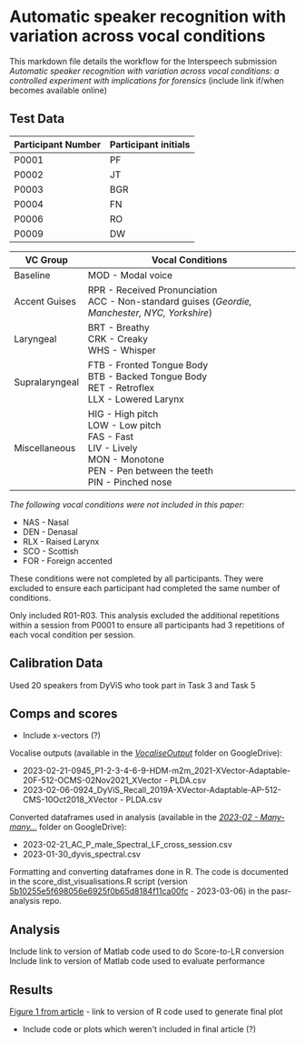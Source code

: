 # Automatic speaker recognition with variation across vocal conditions

This markdown file details the workflow for the Interspeech submission *Automatic speaker recognition with variation across vocal conditions: a controlled experiment with implications for forensics* (include link if/when becomes available online)

## Test Data

| Participant Number | Participant initials |
| --- | --- |
| P0001 | PF |
| P0002 | JT |
| P0003 | BGR |
| P0004 | FN |
| P0006 | RO |
| P0009 | DW |

| VC Group | Vocal Conditions |
| --- | --- |
| Baseline | MOD - Modal voice |
| Accent Guises | RPR - Received Pronunciation <br />ACC - Non-standard guises (*Geordie, Manchester, NYC, Yorkshire*)|
| Laryngeal | BRT - Breathy <br />CRK - Creaky <br />WHS - Whisper |
| Supralaryngeal | FTB - Fronted Tongue Body <br />BTB - Backed Tongue Body <br />RET - Retroflex <br />LLX - Lowered Larynx |
| Miscellaneous | HIG - High pitch <br />LOW - Low pitch <br />FAS - Fast <br />LIV - Lively <br />MON - Monotone <br />PEN - Pen between the teeth <br />PIN - Pinched nose |

*The following vocal conditions were not included in this paper:*
- NAS - Nasal
- DEN - Denasal 
- RLX - Raised Larynx
- SCO - Scottish 
- FOR - Foreign accented

These conditions were not completed by all participants. They were excluded to ensure each participant had completed the same number of conditions. 

Only included R01-R03. This analysis excluded the additional repetitions within a session from P0001 to ensure all participants had 3 repetitions of each vocal condition per session.

## Calibration Data
Used 20 speakers from DyViS who took part in Task 3 and Task 5

## Comps and scores
- Include x-vectors (?)

Vocalise outputs (available in the [*VocaliseOutput*](https://drive.google.com/drive/folders/1dHXavYfNbPlqgIaOfZmdUScgfXkrWs41) folder on GoogleDrive):
- 2023-02-21-0945_P1-2-3-4-6-9-HDM-m2m_2021-XVector-Adaptable-20F-512-OCMS-02Nov2021_XVector - PLDA.csv
- 2023-02-06-0924_DyViS_Recall_2019A-XVector-Adaptable-AP-512-CMS-10Oct2018_XVector - PLDA.csv

Converted dataframes used in analysis (available in the [*2023-02 - Many-many...*](https://drive.google.com/drive/folders/1zUoF8sPScbPksuMB7sg7UXPiDCu7cHZW) folder on GoogleDrive):
- 2023-02-21_AC_P_male_Spectral_LF_cross_session.csv
- 2023-01-30_dyvis_spectral.csv

Formatting and converting dataframes done in R. The code is documented in the score_dist_visualisations.R script (version [5b10255e5f698056e6925f0b65d8184f11ca00fc](https://github.com/uoy-research/pasr-analysis/blob/5b10255e5f698056e6925f0b65d8184f11ca00fc/score_dist_visualisations.R) - 2023-03-06) in the pasr-analysis repo. 

## Analysis 
Include link to version of Matlab code used to do Score-to-LR conversion
Include link to version of Matlab code used to evaluate performance

## Results
[Figure 1 from article](https://github.com/uoy-research/pasr-output/blob/main/Interspeech_23_Calibration/(1)%20Match%20Mismatch%20Performance.pdf) - link to version of R code used to generate final plot

- Include code or plots which weren't included in final article (?)